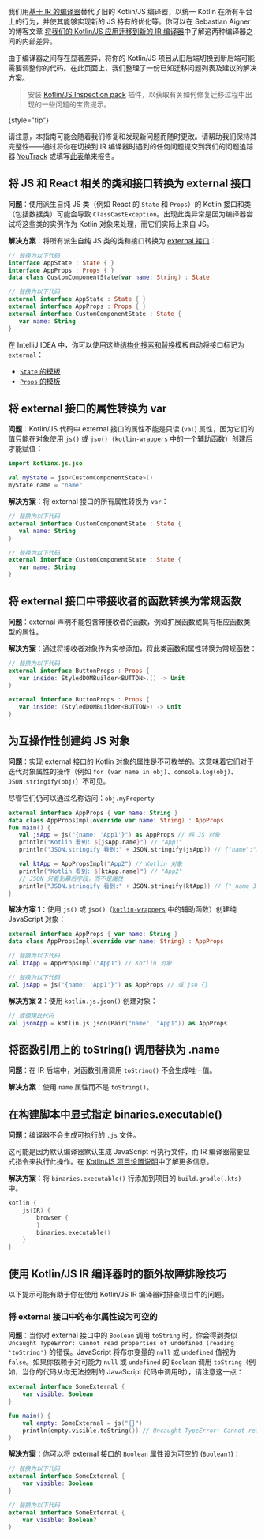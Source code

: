 [//]: # (title: 将 Kotlin/JS 项目迁移到 IR 编译器)

我们用[基于 IR 的编译器](js-ir-compiler.md)替代了旧的 Kotlin/JS 编译器，以统一 Kotlin 在所有平台上的行为，并使其能够实现新的 JS 特有的优化等。你可以在 Sebastian Aigner 的博客文章 [将我们的 Kotlin/JS 应用迁移到新的 IR 编译器](https://dev.to/kotlin/migrating-our-kotlin-js-app-to-the-new-ir-compiler-3o6i)中了解这两种编译器之间的内部差异。

由于编译器之间存在显著差异，将你的 Kotlin/JS 项目从旧后端切换到新后端可能需要调整你的代码。在此页面上，我们整理了一份已知迁移问题列表及建议的解决方案。

> 安装 [Kotlin/JS Inspection pack](https://plugins.jetbrains.com/plugin/17183-kotlin-js-inspection-pack/) 插件，以获取有关如何修复迁移过程中出现的一些问题的宝贵提示。
>
{style="tip"}

请注意，本指南可能会随着我们修复和发现新问题而随时更改。请帮助我们保持其完整性——通过将你在切换到 IR 编译器时遇到的任何问题提交到我们的问题追踪器 [YouTrack](https://kotl.in/issue) 或填写[此表单](https://surveys.jetbrains.com/s3/ir-be-migration-issue)来报告。

## 将 JS 和 React 相关的类和接口转换为 external 接口

**问题**：使用派生自纯 JS 类（例如 React 的 `State` 和 `Props`）的 Kotlin 接口和类（包括数据类）可能会导致 `ClassCastException`。出现此类异常是因为编译器尝试将这些类的实例作为 Kotlin 对象来处理，而它们实际上来自 JS。

**解决方案**：将所有派生自纯 JS 类的类和接口转换为 [external 接口](js-interop.md#external-interfaces)：

```kotlin
// 替换为以下代码
interface AppState : State { }
interface AppProps : Props { }
data class CustomComponentState(var name: String) : State
```

```kotlin
// 替换为以下代码
external interface AppState : State { }
external interface AppProps : Props { }
external interface CustomComponentState : State {
   var name: String
}
```

在 IntelliJ IDEA 中，你可以使用这些[结构化搜索和替换](https://www.jetbrains.com/help/idea/structural-search-and-replace.html)模板自动将接口标记为 `external`：
*   [`State` 的模板](https://gist.github.com/SebastianAigner/62119536f24597e630acfdbd14001b98)
*   [`Props` 的模板](https://gist.github.com/SebastianAigner/a47a77f5e519fc74185c077ba12624f9)

## 将 external 接口的属性转换为 var

**问题**：Kotlin/JS 代码中 external 接口的属性不能是只读 (`val`) 属性，因为它们的值只能在对象使用 `js()` 或 `jso()`（[`kotlin-wrappers`](https://github.com/JetBrains/kotlin-wrappers) 中的一个辅助函数）创建后才能赋值：

```kotlin
import kotlinx.js.jso

val myState = jso<CustomComponentState>()
myState.name = "name"
```

**解决方案**：将 external 接口的所有属性转换为 `var`：

```kotlin
// 替换为以下代码
external interface CustomComponentState : State {
   val name: String
}
```

```kotlin
// 替换为以下代码
external interface CustomComponentState : State {
   var name: String
}
```

## 将 external 接口中带接收者的函数转换为常规函数

**问题**：external 声明不能包含带接收者的函数，例如扩展函数或具有相应函数类型的属性。

**解决方案**：通过将接收者对象作为实参添加，将此类函数和属性转换为常规函数：

```kotlin
// 替换为以下代码
external interface ButtonProps : Props {
   var inside: StyledDOMBuilder<BUTTON>.() -> Unit
}
```

```kotlin
external interface ButtonProps : Props {
   var inside: (StyledDOMBuilder<BUTTON>) -> Unit
}
```

## 为互操作性创建纯 JS 对象

**问题**：实现 external 接口的 Kotlin 对象的属性是不可枚举的。这意味着它们对于迭代对象属性的操作（例如 `for (var name in obj)`、`console.log(obj)`、`JSON.stringify(obj)`）不可见。

尽管它们仍可以通过名称访问：`obj.myProperty`

```kotlin
external interface AppProps { var name: String }
data class AppPropsImpl(override var name: String) : AppProps
fun main() {
   val jsApp = js("{name: 'App1'}") as AppProps // 纯 JS 对象
   println("Kotlin 看到: ${jsApp.name}") // "App1"
   println("JSON.stringify 看到:" + JSON.stringify(jsApp)) // {"name":"App1"} - 正常

   val ktApp = AppPropsImpl("App2") // Kotlin 对象
   println("Kotlin 看到: ${ktApp.name}") // "App2"
   // JSON 只看到幕后字段，而不是属性
   println("JSON.stringify 看到:" + JSON.stringify(ktApp)) // {"_name_3":"App2"}
}
```

**解决方案 1**：使用 `js()` 或 `jso()`（[`kotlin-wrappers`](https://github.com/JetBrains/kotlin-wrappers) 中的辅助函数）创建纯 JavaScript 对象：

```kotlin
external interface AppProps { var name: String }
data class AppPropsImpl(override var name: String) : AppProps
```

```kotlin
// 替换为以下代码
val ktApp = AppPropsImpl("App1") // Kotlin 对象
```

```kotlin
// 替换为以下代码
val jsApp = js("{name: 'App1'}") as AppProps // 或 jso {}
```

**解决方案 2**：使用 `kotlin.js.json()` 创建对象：

```kotlin
// 或使用此代码
val jsonApp = kotlin.js.json(Pair("name", "App1")) as AppProps
```

## 将函数引用上的 toString() 调用替换为 .name

**问题**：在 IR 后端中，对函数引用调用 `toString()` 不会生成唯一值。

**解决方案**：使用 `name` 属性而不是 `toString()`。

## 在构建脚本中显式指定 binaries.executable()

**问题**：编译器不会生成可执行的 `.js` 文件。

这可能是因为默认编译器默认生成 JavaScript 可执行文件，而 IR 编译器需要显式指令来执行此操作。在 [Kotlin/JS 项目设置说明](js-project-setup.md#execution-environments)中了解更多信息。

**解决方案**：将 `binaries.executable()` 行添加到项目的 `build.gradle(.kts)` 中。

```kotlin
kotlin {
    js(IR) {
        browser {
        }
        binaries.executable()
    }
}
```

## 使用 Kotlin/JS IR 编译器时的额外故障排除技巧

以下提示可能有助于你在使用 Kotlin/JS IR 编译器时排查项目中的问题。

### 将 external 接口中的布尔属性设为可空的

**问题**：当你对 external 接口中的 `Boolean` 调用 `toString` 时，你会得到类似 `Uncaught TypeError: Cannot read properties of undefined (reading 'toString')` 的错误。JavaScript 将布尔变量的 `null` 或 `undefined` 值视为 `false`。如果你依赖于对可能为 `null` 或 `undefined` 的 `Boolean` 调用 `toString`（例如，当你的代码从你无法控制的 JavaScript 代码中调用时），请注意这一点：

```kotlin
external interface SomeExternal {
    var visible: Boolean
}

fun main() {
    val empty: SomeExternal = js("{}")
    println(empty.visible.toString()) // Uncaught TypeError: Cannot read properties of undefined (reading 'toString')
}
```

**解决方案**：你可以将 external 接口的 `Boolean` 属性设为可空的 (`Boolean?`)：

```kotlin
// 替换为以下代码
external interface SomeExternal {
    var visible: Boolean
}
```

```kotlin
// 替换为以下代码
external interface SomeExternal {
    var visible: Boolean?
}
```